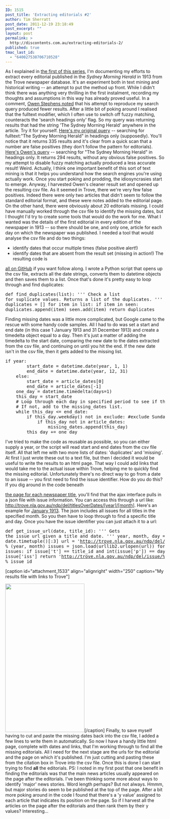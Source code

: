 ```yaml
---
ID: 1515
post_title: 'Extracting editorials #2'
author: Tim Sherratt
post_date: 2011-12-19 23:18:49
post_excerpt: ""
layout: post
permalink: >
  http://discontents.com.au/extracting-editorials-2/
published: true
tmac_last_id:
  - "640027538706710528"
---
```

As I explained in [the first of this series][1], I'm documenting my efforts to extract every editorial published in the *Sydney Morning Herald* in 1913 from the Trove newspaper database. It's an experiment both in text mining and historical writing -- an attempt to put the method up front. While I didn't think there was anything very thrilling in the first instalment, recording my thoughts and assumptions in this way has already proved useful. In a comment, [Owen Stephens noted][2] that his attempt to reproduce my search query produced fewer results. After a little bit of poking around I realised that the fulltext modifier, which I often use to switch off fuzzy matching, counteracts the 'search headings only' flag. So my query was returning results that had the string 'The Sydney Morning Herald' anywhere in the article. Try it for yourself. [Here's my original query][3] -- searching for fulltext:"The Sydney Morning Herald" in headings only (supposedly). You'll notice that it returns 335 results and it's clear from a quick scan that a number are false positives (they don't follow the pattern for editorials). [Here's Owen's query][4] -- searching for "The Sydney Morning Herald" in headings only. It returns 294 results, without any obvious false positives. So my attempt to disable fuzzy matching actually produced a less accurate result! Weird. Actually, I think one important benefit of this sort of text mining is that it helps you understand how the search engines you're using actually work. Once you start poking and prodding, the idiosyncrasies start to emerge. Anyway, I harvested Owen's cleaner result set and opened up the resulting csv file. As it seemed in Trove, there we're very few false positives. Indeed there were only two articles that didn't seem to follow the standard editorial format, and these were notes added to the editorial page. On the other hand, there were obviously about 20 editorials missing. I could have manually worked through the csv file to identify the missing dates, but I thought I'd try to create some tools that would do the work for me. What I wanted was the details of the first editorial in every edition of the newspaper in 1913 -- so there should be one, and only one, article for each day on which the newspaper was published. I needed a tool that would analyse the csv file and do two things: 
*   identify dates that occur multiple times (false positive alert!)
*   identify dates that are absent from the result set (missing in action!) The resulting code is 

[all on GitHub][5] if you want follow along. I wrote a Python script that opens up the csv file, extracts all the date strings, converts them to datetime objects and then saves them to a list. Once that's done it's pretty easy to loop through and find duplicates: <pre class="brush: python">def find_duplicates(list):
    &#039;&#039;&#039;
    Check a list for suplicate values.
    Returns a list of the duplicates.
    &#039;&#039;&#039;
    seen = set()
    duplicates = []
    for item in list:
        if item in seen:
            duplicates.append(item)
        seen.add(item)
    return duplicates
</pre> Finding missing dates was a little more complicated, but Google came to the rescue with some handy code samples. All I had to do was set a start and end date (in this case 1 January 1913 and 31 December 1913) and create a timedelta object equal to a day. Then it's just a matter of adding the timedelta to the start date, comparing the new date to the dates extracted from the csv file, and continuing on until you hit the end. If the new date isn't in the csv file, then it gets added to the missing list. 

<pre class="brush: python">if year:
        start_date = datetime.date(year, 1, 1)
        end_date = datetime.date(year, 12, 31)
    else:
        start_date = article_dates[0]
        end_date = article_dates[-1]
    one_day = datetime.timedelta(days=1)
    this_day = start_date
    # Loop through each day in specified period to see if there&#039;s an article
    # If not, add to the missing_dates list.
    while this_day &lt;= end_date:
        if this_day.weekday() not in exclude: #exclude Sunday
            if this_day not in article_dates:
                missing_dates.append(this_day)
        this_day += one_day
</pre> I've tried to make the code as reusable as possible, so you can either supply a year, or the script will read start and end dates from the csv file itself. All that left me with two more lists of dates: 'duplicates' and 'missing'. At first I just wrote these out to a text file, but then I decided it would be useful to write the results to an html page. That way I could add links that would take me to the actual issue within Trove, helping me to quickly find the missing editorial. Unfortunately there's no direct way to go from a date to an issue -- you first need to find the issue identifier. How do you do this? If you dig around in the code beneath 

[the page for each newspaper title][6], you'll find that the ajax interface pulls in a json file with issue information. You can access this through a url like: http://trove.nla.gov.au/ndp/del/titlesOverDates/[year]/[month]. Here's an example for [January 1913][7]. The json includes all issues for all titles in the specified month. So you then have to loop through to find a specific title and day. Once you have the issue identifier you can just attach it to a url: <pre class="brush: python">def get_issue_url(date, title_id):
    &#039;&#039;&#039;
    Gets the issue url given a title and date.
    &#039;&#039;&#039;
    year, month, day = date.timetuple()[:3]
    url = &#039;http://trove.nla.gov.au/ndp/del/titlesOverDates/%s/%02d&#039; % (year, month)
    issues = json.load(urllib2.urlopen(url))
    for issue in issues:
        if issue[&#039;t&#039;] == title_id and int(issue[&#039;p&#039;]) == day:
            issue_id = issue[&#039;iss&#039;]
    return &#039;http://trove.nla.gov.au/ndp/del/issue/%s&#039; % issue_id
</pre> [caption id="attachment_1533" align="alignright" width="250" caption="My results file with links to Trove"]

[<img src="http://discontents.com.au/wp-content/uploads/2011/12/Screen-Shot-2011-12-19-at-4.43.15-PM1-250x469.png" alt="" title="Screen Shot 2011-12-19 at 4.43.15 PM" width="250" height="469" class="size-medium wp-image-1533" />][8][/caption] Finally, to save myself having to cut and paste the missing dates back into the csv file, I added a few lines to write them in automatically. So now I have a handy little html page, complete with dates and links, that I'm working through to find all the missing editorials. All I need for the next stage are the urls for the editorial and the page on which it's published. I'm just cutting and pasting these from the citation box in Trove into the csv file. Once this is done I can start trying to find **all** the editorials. PS: I noted in my first post that one benefit in finding the editorials was that the main news articles usually appeared on the page after the editorials. I've been thinking some more about ways to identify 'major' news stories. Word length perhaps? But not always. Hmmm, but major stories do seem to be published at the top of the page. After a bit more poking around in the code I found that there's a 'y value' assigned to each article that indicates its position on the page. So if I harvest all the articles on the page after the editorials and then rank them by their y values? Interesting...

 [1]: http://discontents.com.au/shoebox/digital-humanities/extracting-editorials-1 "Extracting editorials #1"
 [2]: http://discontents.com.au/shoebox/digital-humanities/extracting-editorials-1#comment-2371
 [3]: http://trove.nla.gov.au/newspaper/result?l-textSearchScope=headings+only%7Cscope%3Aheadings&l-title=The+Sydney+Morning+Herald...%7Ctitleid%3A35&l-word=*ignore*%7C*ignore*&fromyyyy=1913&toyyyy=1913&sortby=dateAsc&q=fulltext%3A%22The+Sydney+Morning+Herald%22&l-category=Article%7Ccategory%3AArticle&s=0
 [4]: http://trove.nla.gov.au/newspaper/result?l-textSearchScope=headings+only%7Cscope%3Aheadings&l-title=The+Sydney+Morning+Herald...%7Ctitleid%3A35&l-word=*ignore*%7C*ignore*&fromyyyy=1913&toyyyy=1913&sortby=dateAsc&l-category=Article%7Ccategory%3AArticle&q=%22The+Sydney+Morning+Herald%22
 [5]: https://github.com/wragge/Trove-newspapers
 [6]: http://trove.nla.gov.au/ndp/del/title/35
 [7]: http://trove.nla.gov.au/ndp/del/titlesOverDates/1913/01
 [8]: http://discontents.com.au/wp-content/uploads/2011/12/Screen-Shot-2011-12-19-at-4.43.15-PM1.png